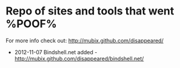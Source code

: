 Repo of sites and tools that went %POOF%
===========

For more info check out: http://mubix.github.com/disappeared/

* 2012-11-07 Bindshell.net added - http://mubix.github.com/disappeared/bindshell.net/
